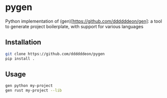 # pygen 
Python implementation of (gen)[https://github.com/ddddddeon/gen]: a tool to generate project boilerplate, with support for various languages

## Installation
```sh
git clone https://github.com/ddddddeon/pygen
pip install .
```

## Usage
```sh
gen python my-project
gen rust my-project --lib
```
